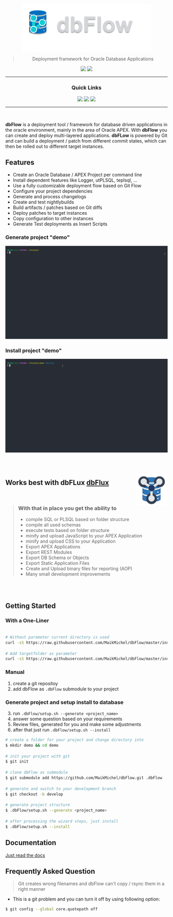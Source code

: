 <div align='center'>
  <img src="docs/images/logo.png" align="center" width="400px"/>

  > Deployment framework for Oracle Database Applications

  <a href='https://github.com/maikmichel/dbflow/releases'><img src='https://img.shields.io/github/v/release/maikmichel/dbflow?color=%23FDD835&label=version&style=for-the-badge'></a>
  <a href='https://github.com/maikmichel/dbflow/blob/main/LICENSE'><img src='https://img.shields.io/github/license/maikmichel/dbflow?style=for-the-badge'></a>
</div>

---

<div align='center'>

### Quick Links

<a href='https://maikmichel.github.io/dbFlow/'><img src='https://img.shields.io/badge/DOCS-gray?style=for-the-badge'></a> <a href='https://maikmichel.github.io/dbFlow/getting_started/'><img src='https://img.shields.io/badge/GETTING STARTED-blue?style=for-the-badge'></a> <a href='https://maikmichel.github.io/dbFlow/changelog/'><img src='https://img.shields.io/badge/CHANGELOG-green?style=for-the-badge'></a>

</div>

---
<br/>

**dbFlow** is a deployment tool / framework for database driven applications in the oracle environment, mainly in the area of Oracle APEX. With **dbFlow** you can create and deploy multi-layered applications. **dbFLow** is powered by Git and can build a deployment / patch from different commit states, which can then be rolled out to different target instances.

## Features

- Create an Oracle Database / APEX Project per command line
- Install dependent features like Logger, utPLSQL, teplsql, ...
- Use a fully customizable deployment flow based on Git Flow
- Configure your project dependencies
- Generate and process changelogs
- Create and test nightlybuilds
- Build artifacts / patches based on Git diffs
- Deploy patches to target instances
- Copy configuration to other instances
- Generate Test deployments as Insert Scripts


### Generate project "demo"

  ![ScreenCast:  Generate demo project](docs/images/generate_demo.gif)

### Install project "demo"

  ![ScreenCast:  Install demo project](docs/images/install_demo.gif)

</br>
</br>

<a href='https://marketplace.visualstudio.com/items?itemName=MaikMichel.dbflow'><img src='docs/images/dbflux.png' width="100px" align="right"></a>
## Works best with dbFLux [dbFlux](https://marketplace.visualstudio.com/items?itemName=MaikMichel.dbflow)


<br/>

>### With that in place you get the ability to
>- compile SQL or PLSQL based on folder structure
>- compile all used schemas
>- execute tests based on folder structure
>- minify and upload JavaScript to your APEX Application
>- minify and upload CSS to your Application
>- Export APEX Applications
>- Export REST Modules
>- Export DB Schema or Objects
>- Export Static Application Files
>- Create and Upload binary files for reporting (AOP)
>- Many small development improvements

</br>
</br>

## Getting Started

### With a One-Liner

```bash

# Without parameter current directory is used
curl -sS https://raw.githubusercontent.com/MaikMichel/dbFlow/master/install.sh | bash

# Add targetfolder as parameter
curl -sS https://raw.githubusercontent.com/MaikMichel/dbFlow/master/install.sh | bash -s <targetfolder>

```

### Manual

1. create a git repositoy
2. add dbFlow as `.dbFlow` submodule to your project

### Generate project and setup install to database

3. run `.dbFlow/setup.sh --generate <project_name>`
4. answer some question based on your requirements
6. Review files, generated for you and make some adjustments
5. after that just run `.dbFlow/setup.sh --install`


```bash
# create a folder for your project and change directory into
$ mkdir demo && cd demo

# init your project with git
$ git init

# clone dbFlow as submodule
$ git submodule add https://github.com/MaikMichel/dbFlow.git .dbFlow

# generate and switch to your development branch
$ git checkout -b develop

# generate project structure
$ .dbFlow/setup.sh --generate <project_name>

# after processing the wizard steps, just install
$ .dbFlow/setup.sh --install
```


## Documentation
  [Just read the docs](https://maikmichel.github.io/dbFlow/)

## Frequently Asked Question

> Git creates wrong filenames and dbFlow can't copy / rsync them in a right manner

- This is a git problem and you can turn it off by using following option:
```bash
$ git config --global core.quotepath off
```
